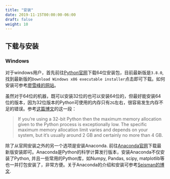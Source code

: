 ```yaml
---
title: "安装"
date: 2019-11-15T00:00:00-06:00
draft: false
weight: 10
---
```


## 下载与安装

### Windows

对于windows用户，首先前往[Python官网](https://www.python.org/downloads/windows/)下载64位安装包，目前最新版是`3.8.0`, 找到最新版的`Download Windows x86 executable installer`点击即可下载。如何安装可参考[廖雪峰的网站](https://www.liaoxuefeng.com/wiki/1016959663602400/1016959856222624)。

虽然对于64位的机器，既可以安装32位的也可以安装64位的，但最好能安装64位的版本，因为32位版本的Python可使用的内存只有`2G`左右，很容易发生内存不足的错误。参考[这篇博文](https://airbrake.io/blog/python-exception-handling/memoryerror)的这一段：

>If you’re using a 32-bit Python then the maximum memory allocation given to the Python process is exceptionally low. The specific maximum memory allocation limit varies and depends on your system, but it’s usually around 2 GB and certainly no more than 4 GB.

除了从官网安装之外的另一个选项是安装Anaconda. 前往[Anaconda官网](https://www.anaconda.com/)下载最新版安装即可。Anaconda是Python的科学计算发行版本，安装Anaconda不仅安装了Python, 并且一些常用的Python库，如Numpy, Pandas, scipy, matplotlib等也一并打包安装了，非常方便。关于Anaconda的介绍和安装可参考[Seisman的博文](https://blog.seisman.info/anaconda/).